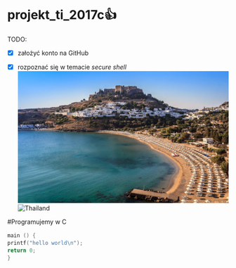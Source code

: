 # projekt_ti_2017c:+1:

TODO:

- [x] założyć konto na GitHub
- [x] rozpoznać się w temacie _secure shell_
![Rodos](Lindos-Greek-Island-of-Rhodes.jpg) 
![Thailand](http://i.huffpost.com/gen/1460673/images/o-THAILAND-facebook.jpg)


 #Programujemy w C

```c
main () {
printf("hello world\n");
return 0;
}
```
